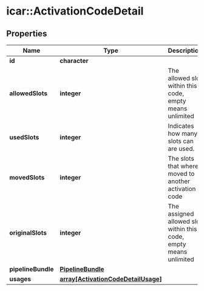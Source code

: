 # icar::ActivationCodeDetail


## Properties

Name | Type | Description | Notes
------------ | ------------- | ------------- | -------------
**id** | **character** |  | 
**allowedSlots** | **integer** | The allowed slot within this code, empty means unlimited | [optional] 
**usedSlots** | **integer** | Indicates how many slots can are used. | [optional] 
**movedSlots** | **integer** | The slots that where moved to another activation code | [optional] 
**originalSlots** | **integer** | The assigned allowed slot within this code, empty means unlimited | [optional] 
**pipelineBundle** | [**PipelineBundle**](PipelineBundle.md) |  | 
**usages** | [**array[ActivationCodeDetailUsage]**](ActivationCodeDetailUsage.md) |  | 


